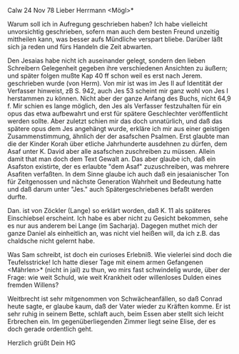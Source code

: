  Calw 24 Nov 78
Lieber Herrmann <Mögl>*

Warum soll ich in Aufregung geschrieben haben? Ich habe vielleicht unvorsichtig geschrieben, sofern man auch dem besten Freund unzeitig mittheilen kann, was besser aufs Mündliche verspart bliebe. Darüber läßt sich ja reden und fürs Handeln die Zeit abwarten.

Den Jesaias habe nicht ich auseinander gelegt, sondern den lieben Schreibern Gelegenheit gegeben ihre verschiedenen Ansichten zu äußern; und später folgen mußte Kap 40 ff schon weil es erst nach Jerem. geschrieben wurde (von Herm). Von mir ist was im Jes II auf Identität der Verfasser hinweist, zB S. 942, auch Jes 53 scheint mir ganz wohl von Jes I herstammen zu können. Nicht aber der ganze Anfang des Buchs, nicht 64,9 f. Mir schien es lange möglich, den Jes als Verfasser festzuhalten für ein opus das etwa aufbewahrt und erst für spätere Geschlechter veröffentlicht werden sollte. Aber zuletzt schien mir das doch unnatürlich, und daß das spätere opus dem Jes angehängt wurde, erkläre ich mir aus einer geistigen Zusammenstimmung, ähnlich der der asafschen Psalmen. Erst glaubte man die der Kinder Korah über etliche Jahrhunderte ausdehnen zu dürfen, dem Asaf unter K. David aber alle asafschen zuschreiben zu müssen. Allein damit that man doch dem Text Gewalt an. Das aber glaube ich, daß ein Asafston existirte, der es erlaubte "dem Asaf" zuzuschreiben, was mehrere Asafiten verfaßten. In dem Sinne glaube ich auch daß ein jesaianischer Ton für Zeitgenossen und nächste Generation Wahrheit und Bedeutung hatte und daß darum unter "Jes." auch Spätergeschriebenes befaßt werden durfte.

Dan. ist von Zöckler (Lange) so erklärt worden, daß K. 11 als späteres Einschiebsel erscheint. Ich habe es aber nicht zu Gesicht bekommen, sehe es nur aus anderem bei Lange (im Sacharja). Dagegen muthet mich der ganze Daniel als einheitlich an, was nicht viel heißen will, da ich z.B. das chaldsche nicht gelernt habe.

Was Sam schreibt, ist doch ein curioses Erlebniß. Wie vielerlei sind doch die Teufelsstricke! Ich hatte dieser Tage mit einem armen Gefangenen <Mährlen>* (nicht in jail) zu thun, wo mirs fast schwindelig wurde, über der Frage: wie weit Schuld, wie weit Krankheit oder willenloses Dulden eines fremden Willens?

Weitbrecht ist sehr mitgenommen von Schwächeanfällen, so daß Conrad heute sagte, er glaube kaum, daß der Vater wieder zu Kräften komme. Er ist sehr ruhig in seinem Bette, schlaft auch, beim Essen aber stellt sich leicht Erbrechen ein. Im gegenüberliegenden Zimmer liegt seine Elise, der es doch gerade ordentlich geht.

 Herzlich grüßt
 Dein HG
